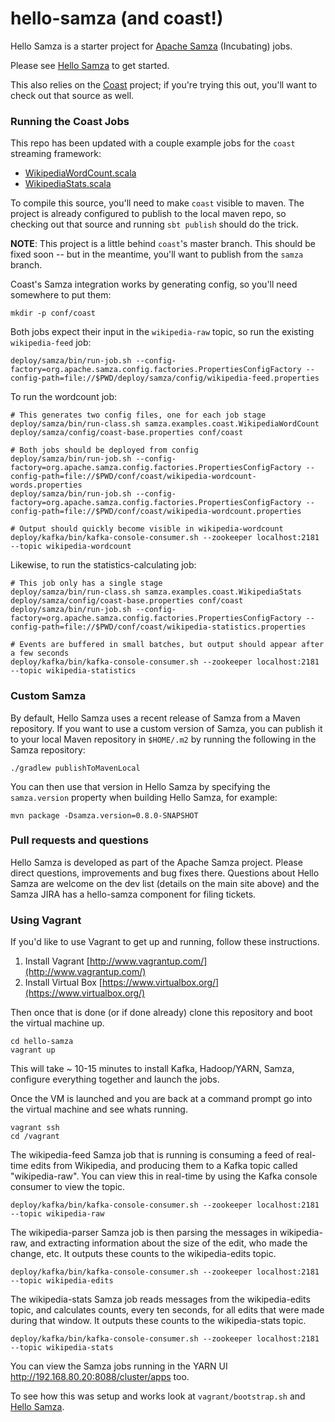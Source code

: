 hello-samza (and coast!)
===========

Hello Samza is a starter project for [Apache Samza](http://samza.incubator.apache.org/) (Incubating) jobs.

Please see [Hello Samza](http://samza.incubator.apache.org/startup/hello-samza/0.7.0/) to get started.

This also relies on the [Coast](https://github.com/bkirwi/coast) project; if you're trying this out, you'll want to check out that source as well.

### Running the Coast Jobs

This repo has been updated with a couple example jobs for the `coast` streaming
framework:

- [WikipediaWordCount.scala](/samza-wikipedia/src/main/scala/samza/examples/coast/WikipediaWordCount.scala)
- [WikipediaStats.scala](/samza-wikipedia/src/main/scala/samza/examples/coast/WikipediaStats.scala)

To compile this source, you'll need to make `coast` visible to maven. The
project is already configured to publish to the local maven repo, so checking
out that source and running `sbt publish` should do the trick.

**NOTE**: This project is a little behind `coast`'s master branch. This should be fixed soon -- but in the meantime, you'll want to publish from the `samza` branch. 

Coast's Samza integration works by generating config, so you'll need somewhere
to put them:

    mkdir -p conf/coast

Both jobs expect their input in the `wikipedia-raw` topic, so run the existing
`wikipedia-feed` job:

    deploy/samza/bin/run-job.sh --config-factory=org.apache.samza.config.factories.PropertiesConfigFactory --config-path=file://$PWD/deploy/samza/config/wikipedia-feed.properties

To run the wordcount job:

    # This generates two config files, one for each job stage
    deploy/samza/bin/run-class.sh samza.examples.coast.WikipediaWordCount deploy/samza/config/coast-base.properties conf/coast

    # Both jobs should be deployed from config
    deploy/samza/bin/run-job.sh --config-factory=org.apache.samza.config.factories.PropertiesConfigFactory --config-path=file://$PWD/conf/coast/wikipedia-wordcount-words.properties
    deploy/samza/bin/run-job.sh --config-factory=org.apache.samza.config.factories.PropertiesConfigFactory --config-path=file://$PWD/conf/coast/wikipedia-wordcount.properties

    # Output should quickly become visible in wikipedia-wordcount
    deploy/kafka/bin/kafka-console-consumer.sh --zookeeper localhost:2181 --topic wikipedia-wordcount

Likewise, to run the statistics-calculating job:

    # This job only has a single stage
    deploy/samza/bin/run-class.sh samza.examples.coast.WikipediaStats deploy/samza/config/coast-base.properties conf/coast
    deploy/samza/bin/run-job.sh --config-factory=org.apache.samza.config.factories.PropertiesConfigFactory --config-path=file://$PWD/conf/coast/wikipedia-statistics.properties

    # Events are buffered in small batches, but output should appear after a few seconds
    deploy/kafka/bin/kafka-console-consumer.sh --zookeeper localhost:2181 --topic wikipedia-statistics
    
### Custom Samza    

By default, Hello Samza uses a recent release of Samza from a Maven repository. If you want to use a custom
version of Samza, you can publish it to your local Maven repository in `$HOME/.m2` by running the following
in the Samza repository:

    ./gradlew publishToMavenLocal

You can then use that version in Hello Samza by specifying the `samza.version` property when building
Hello Samza, for example:

    mvn package -Dsamza.version=0.8.0-SNAPSHOT

### Pull requests and questions
Hello Samza is developed as part of the Apache Samza project. Please direct questions, improvements and
bug fixes there.  Questions about Hello Samza are welcome on the dev list (details on the main
site above) and the Samza JIRA has a hello-samza component for filing tickets.

### Using Vagrant

If you'd like to use Vagrant to get up and running, follow these instructions.

1) Install Vagrant [http://www.vagrantup.com/](http://www.vagrantup.com/)  
2) Install Virtual Box [https://www.virtualbox.org/](https://www.virtualbox.org/)  

Then once that is done (or if done already) clone this repository and boot the virtual machine up.
 
    cd hello-samza
    vagrant up  

This will take ~ 10-15 minutes to install Kafka, Hadoop/YARN, Samza, configure everything together and launch the jobs.

Once the VM is launched and you are back at a command prompt go into the virtual machine and see whats running.

    vagrant ssh
    cd /vagrant

The wikipedia-feed Samza job that is running is consuming a feed of real-time edits from Wikipedia, and producing them to a Kafka topic called "wikipedia-raw".  You can view this in real-time by using the Kafka console consumer to view the topic.

    deploy/kafka/bin/kafka-console-consumer.sh --zookeeper localhost:2181 --topic wikipedia-raw

The wikipedia-parser Samza job is then parsing the messages in wikipedia-raw, and extracting information about the size of the edit, who made the change, etc. It outputs these counts to the wikipedia-edits topic.

    deploy/kafka/bin/kafka-console-consumer.sh --zookeeper localhost:2181 --topic wikipedia-edits

The wikipedia-stats Samza job reads messages from the wikipedia-edits topic, and calculates counts, every ten seconds, for all edits that were made during that window. It outputs these counts to the wikipedia-stats topic.

    deploy/kafka/bin/kafka-console-consumer.sh --zookeeper localhost:2181 --topic wikipedia-stats

You can view the Samza jobs running in the YARN UI http://192.168.80.20:8088/cluster/apps too.

To see how this was setup and works look at `vagrant/bootstrap.sh` and [Hello Samza](http://samza.incubator.apache.org/).
